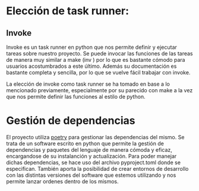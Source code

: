 # Elección de task runner:
## Invoke

Invoke es un task runner en python que nos permite definir y ejecutar tareas sobre nuestro proyecto. Se puede invocar las funciones de las tareas de manera muy similar a make (inv <funcion>) por lo que es bastante cómodo para usuarios acostumbrados a este último. Además su documentación es bastante completa y sencilla, por lo que se vuelve fácil trabajar con invoke. 

La elección de invoke como task runner se ha tomado en base a lo mencionado previamente, especialmente por su parecido con make a la vez que nos permite definir las funciones al estilo de python.

  
# Gestión de dependencias
  
El proyecto utiliza [poetry](https://python-poetry.org/docs/) para gestionar las dependencias del mismo. Se trata de un software escrito en python que permite la gestión de dependencias y paquetes del lenguaje de manera cómoda y eficaz, encargandose de su instalanción y actualización. Para poder manejar dichas dependencias, se hace uso del archivo pyproject.toml donde se especifican. También aporta la posibilidad de crear entornos de desarrollo con las distintas versiones del software que estemos utilizando y nos permite lanzar ordenes dentro de los mismos.
 
